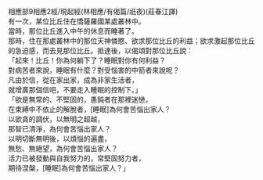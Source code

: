 相應部9相應2經/現起經(林相應/有偈篇/祇夜)(莊春江譯)  
有一次，某位比丘住在憍薩羅國某處叢林中。  
當時，那位比丘進入中午的休息而睡著了。  
那時，住在那處叢林中的那位天神憐愍、欲求那位比丘的利益；欲求激起那位比丘的急迫感，而去見那位比丘。抵達後，以偈頌對那位比丘說：  
「起來！比丘！你為何躺下了？睡眠對你有何利益？  
對病苦者來說，睡眠有什麼？對受惱害的中箭者來說呢？  
凡由於信，從在家出家，成為非家生活者，  
就增廣那個信吧，不要走入睡眠的控制下。」  
「欲是無常的、不堅固的，愚鈍者在那裡迷戀，  
在束縛中不依止的解脫者，[睡眠]為何會苦惱出家人？  
以欲貪的調伏，以無明之超越，  
那智已清淨，為何會苦惱出家人？  
以明切斷無明後，以煩惱的遍盡，  
無愁、無絕望，為何會苦惱出家人？  
活力已被發動與自我努力的，常堅固努力者，  
期待涅槃，[睡眠]為何會苦惱出家人？」  
  
  
